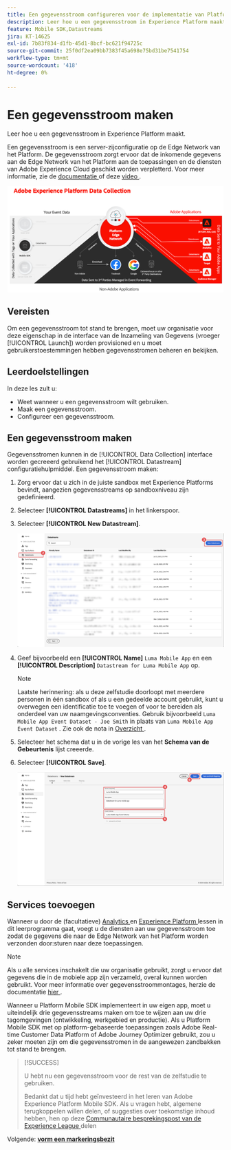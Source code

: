 ```yaml
---
title: Een gegevensstroom configureren voor de implementatie van Platform Mobile SDK
description: Leer hoe u een gegevensstroom in Experience Platform maakt.
feature: Mobile SDK,Datastreams
jira: KT-14625
exl-id: 7b83f834-d1fb-45d1-8bcf-bc621f94725c
source-git-commit: 25f0df2ea09bb7383f45a698e75bd31be7541754
workflow-type: tm+mt
source-wordcount: '418'
ht-degree: 0%

---
```


# Een gegevensstroom maken

Leer hoe u een gegevensstroom in Experience Platform maakt.

Een gegevensstroom is een server-zijconfiguratie op de Edge Network van het Platform. De gegevensstroom zorgt ervoor dat de inkomende gegevens aan de Edge Network van het Platform aan de toepassingen en de diensten van Adobe Experience Cloud geschikt worden verpletterd. Voor meer informatie, zie de [ documentatie ](https://experienceleague.adobe.com/docs/experience-platform/datastreams/overview.html) of deze [ video ](https://experienceleague.adobe.com/docs/platform-learn/data-collection/edge-network/configure-datastreams.html).

![Architectuur](assets/architecture.png)

## Vereisten

Om een gegevensstroom tot stand te brengen, moet uw organisatie voor deze eigenschap in de interface van de Inzameling van Gegevens (vroeger [!UICONTROL Launch]) worden provisioned en u moet gebruikerstoestemmingen hebben gegevensstromen beheren en bekijken.

## Leerdoelstellingen

In deze les zult u:

* Weet wanneer u een gegevensstroom wilt gebruiken.
* Maak een gegevensstroom.
* Configureer een gegevensstroom.

## Een gegevensstroom maken

Gegevensstromen kunnen in de [!UICONTROL Data Collection] interface worden gecreeerd gebruikend het [!UICONTROL Datastream] configuratiehulpmiddel. Een gegevensstroom maken:

1. Zorg ervoor dat u zich in de juiste sandbox met Experience Platforms bevindt, aangezien gegevensstreams op sandboxniveau zijn gedefinieerd.
1. Selecteer **[!UICONTROL Datastreams]** in het linkerspoor.
1. Selecteer **[!UICONTROL New Datastream]**.

   ![ datastreams huis ](assets/datastream-new.png)

1. Geef bijvoorbeeld een **[!UICONTROL Name]** `Luma Mobile App` en een **[!UICONTROL Description]** `Datastream for Luma Mobile App` op.

   >[!NOTE]
   >
   >Laatste herinnering: als u deze zelfstudie doorloopt met meerdere personen in één sandbox of als u een gedeelde account gebruikt, kunt u overwegen een identificatie toe te voegen of voor te bereiden als onderdeel van uw naamgevingsconventies. Gebruik bijvoorbeeld `Luma Mobile App Event Dataset - Joe Smith` in plaats van `Luma Mobile App Event Dataset` . Zie ook de nota in [ Overzicht ](overview.md).

1. Selecteer het schema dat u in de vorige les van het **Schema van de Gebeurtenis** lijst creeerde.
1. Selecteer **[!UICONTROL Save]**.

   ![ nieuwe gegevensstromen ](assets/datastream-name.png)


## Services toevoegen

Wanneer u door de (facultatieve) [ Analytics ](analytics.md) en [ Experience Platform ](platform.md) lessen in dit leerprogramma gaat, voegt u de diensten aan uw gegevensstroom toe zodat de gegevens die naar de Edge Network van het Platform worden verzonden door:sturen naar deze toepassingen.

<!--

### Adobe Analytics

1. Select **[!UICONTROL Add Service]**.

1. Add **[!UICONTROL Adobe Analytics]** from the [!UICONTROL Service] list, 

1. Enter the name of the report site that you want to use in **[!UICONTROL Report Suite ID]**.

1. Enable the service by switching **[!UICONTROL Enabled]** on.

1. Select **[!UICONTROL Save]**.

   ![Add Adobe Analytics as datastream service](assets/datastream-service-aa.png)


### Adobe Experience Platform

You might also want to enable the Adobe Experience Platform service. 

>[!IMPORTANT]
>
>You can only enable the Adobe Experience Platform service when having created an event dataset. If you don't already have an event dataset created, follow the instructions [here](platform.md).

1. Click ![Add](https://spectrum.adobe.com/static/icons/workflow_18/Smock_AddCircle_18_N.svg) **[!UICONTROL Add Service]** to add another service.

1. Select **[!UICONTROL Adobe Experience Platform]** from the [!UICONTROL Service] list.

1. Enable the service by switching **[!UICONTROL Enabled]** on.

1. Select the **[!UICONTROL Event Dataset]** that you created as part of the [Create a dataset](platform.md#create-a-dataset) instructions, for example **Luma Mobile App Event Dataset**

1. Select **[!UICONTROL Save]**.

   ![Add Adobe Experience Platform as a datastream service](assets/datastream-service-aep.png)
1. The final configuration should look something like this.
   
   ![datastream settings](assets/datastream-settings.png)

-->


>[!NOTE]
>
>Als u alle services inschakelt die uw organisatie gebruikt, zorgt u ervoor dat gegevens die in de mobiele app zijn verzameld, overal kunnen worden gebruikt. Voor meer informatie over gegevensstroommontages, herzie de documentatie [ hier ](https://experienceleague.adobe.com/docs/experience-platform/datastreams/overview.html).

Wanneer u Platform Mobile SDK implementeert in uw eigen app, moet u uiteindelijk drie gegevensstreams maken om toe te wijzen aan uw drie tagomgevingen (ontwikkeling, werkgebied en productie). Als u Platform Mobile SDK met op platform-gebaseerde toepassingen zoals Adobe Real-time Customer Data Platform of Adobe Journey Optimizer gebruikt, zou u zeker moeten zijn om die gegevensstromen in de aangewezen zandbakken tot stand te brengen.

>[!SUCCESS]
>
>U hebt nu een gegevensstroom voor de rest van de zelfstudie te gebruiken.
>
>Bedankt dat u tijd hebt geïnvesteerd in het leren van Adobe Experience Platform Mobile SDK. Als u vragen hebt, algemene terugkoppelen willen delen, of suggesties over toekomstige inhoud hebben, hen op deze [ Communautaire besprekingspost van de Experience League ](https://experienceleaguecommunities.adobe.com/t5/adobe-experience-platform-data/tutorial-discussion-implement-adobe-experience-cloud-in-mobile/td-p/443796) delen

Volgende: **[vorm een markeringsbezit](configure-tags.md)**

